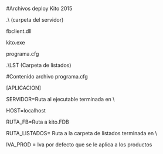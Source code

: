 #Archivos deploy Kito 2015

.\ (carpeta del servidor)

fbclient.dll
kito.exe
programa.cfg

.\LST (Carpeta de listados)



#Contenido archivo programa.cfg

[APLICACION]
SERVIDOR=Ruta al ejecutable terminada en \
HOST=localhost
RUTA_FB=Ruta a kito.FDB
RUTA_LISTADOS= Ruta a la carpeta de listados terminada en \
IVA_PROD = Iva por defecto que se le aplica a los productos
